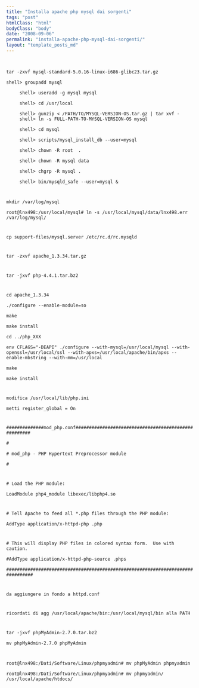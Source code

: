```yaml
---
title: "Installa apache php mysql dai sorgenti"
tags: "post"
htmlClass: "html"
bodyClass: "body"
date: "2008-09-06"
permalink: "installa-apache-php-mysql-dai-sorgenti/"
layout: "template_posts_md"
---
```

<p><code><br />
tar -zxvf mysql-standard-5.0.16-linux-i686-glibc23.tar.gz<br />
shell> groupadd mysql<br />
     shell> useradd -g mysql mysql<br />
     shell> cd /usr/local<br />
     shell> gunzip < /PATH/TO/MYSQL-VERSION-OS.tar.gz | tar xvf -
     shell> ln -s FULL-PATH-TO-MYSQL-VERSION-OS mysql<br />
     shell> cd mysql<br />
     shell> scripts/mysql_install_db --user=mysql<br />
     shell> chown -R root  .<br />
     shell> chown -R mysql data<br />
     shell> chgrp -R mysql .<br />
     shell> bin/mysqld_safe --user=mysql &</p>
<p>mkdir /var/log/mysql<br />
root@lnx498:/usr/local/mysql# ln -s /usr/local/mysql/data/lnx498.err /var/log/mysql/</p>
<p>cp support-files/mysql.server /etc/rc.d/rc.mysqld</p>
<p>tar -zxvf apache_1.3.34.tar.gz</p>
<p>tar -jxvf php-4.4.1.tar.bz2</p>
<p>cd apache_1.3.34<br />
./configure --enable-module=so<br />
make<br />
make install<br />
cd ../php_XXX<br />
env CFLAGS="-DEAPI" ./configure --with-mysql=/usr/local/mysql --with-openssl=/usr/local/ssl --with-apxs=/usr/local/apache/bin/apxs --enable-mbstring --with-mm=/usr/local<br />
make<br />
make install</p>
<p>modifica /usr/local/lib/php.ini<br />
metti register_global = On</p>
<p>##############mod_php.conf#####################################################<br />
#<br />
# mod_php - PHP Hypertext Preprocessor module<br />
#</p>
<p># Load the PHP module:<br />
LoadModule php4_module libexec/libphp4.so</p>
<p># Tell Apache to feed all *.php files through the PHP module:<br />
AddType application/x-httpd-php .php</p>
<p># This will display PHP files in colored syntax form.  Use with caution.<br />
#AddType application/x-httpd-php-source .phps<br />
################################################################################</p>
<p>da aggiungere in fondo a httpd.conf</p>
<p>ricordati di agg /usr/local/apache/bin:/usr/local/mysql/bin alla PATH</p>
<p>tar -jxvf phpMyAdmin-2.7.0.tar.bz2<br />
mv phpMyAdmin-2.7.0 phpMyAdmin</p>
<p>root@lnx498:/Dati/Software/Linux/phpmyadmin# mv phpMyAdmin phpmyadmin<br />
root@lnx498:/Dati/Software/Linux/phpmyadmin# mv phpmyadmin/ /usr/local/apache/htdocs/<br />
</code></p>
